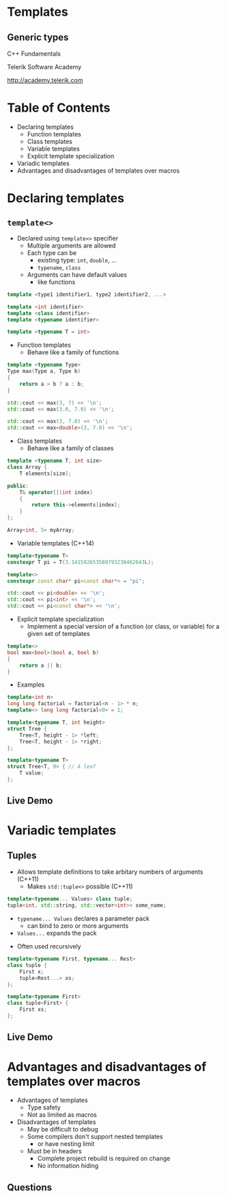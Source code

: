 <!-- section start -->
<!-- attr: { id:'title', class:'slide-title', hasScriptWrapper:true } -->
# Templates
## Generic types

<div class="signature">
    <p class="signature-course">C++ Fundamentals</p>
    <p class="signature-initiative">Telerik Software Academy</p>
    <a href="http://academy.telerik.com" class="signature-link">http://academy.telerik.com</a>
</div>

<!-- section start -->
<!-- attr: {} -->
# Table of Contents
- Declaring templates
  - Function templates
  - Class templates
  - Variable templates
  - Explicit template specialization
- Variadic templates
- Advantages and disadvantages of templates over macros

<!-- section start -->
<!-- attr: { class:'slide-section' } -->
# Declaring templates
## `template<>`

<!-- attr: { hasScriptWrapper:true, showInPresentation:true, style: 'font-size:40px' } -->
<!-- # Declaring templates -->
- Declared using `template<>` specifier
  - Multiple arguments are allowed
  - Each type can be
    - existing type: `int`, `double`, ...
	- `typename`, `class`
  - Arguments can have default values
    - like functions

```cpp
template <type1 identifier1, type2 identifier2, ...>

template <int identifier>
template <class identifier>
template <typename identifier>

template <typename T = int>
```

<!-- attr: { hasScriptWrapper:true, showInPresentation:true } -->
<!-- # Declaring templates -->
- Function templates
  - Behave like a family of functions

```cpp
template <typename Type>
Type max(Type a, Type b)
{
	return a > b ? a : b;
}

std::cout << max(3, 7) << '\n';
std::cout << max(3.0, 7.0) << '\n';

std::cout << max(3, 7.0) << '\n'; 
std::cout << max<double>(3, 7.0) << '\n';
```

<!-- attr: { hasScriptWrapper:true, showInPresentation:true } -->
<!-- # Declaring templates -->
- Class templates
  - Behave like a family of classes

```cpp
template <typename T, int size>
class Array {
	T elements[size];

public:
	T& operator[](int index)
	{
		return this->elements[index];
	}
};

Array<int, 5> myArray;
```

<!-- attr: { hasScriptWrapper:true, showInPresentation:true } -->
<!-- # Declaring templates -->
- Variable templates (C++14)

```cpp
template<typename T>
constexpr T pi = T(3.141592653589793238462643L);

template<>
constexpr const char* pi<const char*> = "pi";

std::cout << pi<double> << '\n';
std::cout << pi<int> << '\n';
std::cout << pi<const char*> << '\n';
```

<!-- attr: { hasScriptWrapper:true, showInPresentation:true } -->
<!-- # Declaring templates -->
- Explicit template specialization
  - Implement a special version of a function (or class, or variable) for a given set of templates

```cpp
template<>
bool max<bool>(bool a, bool b)
{
	return a || b;
}
```

<!-- attr: { hasScriptWrapper:true, showInPresentation:true } -->
<!-- # Declaring templates -->
- Examples

```cpp
template<int n>
long long factorial = factorial<n - 1> * n;
template<> long long factorial<0> = 1;
```
```cpp
template<typename T, int height>
struct Tree {
	Tree<T, height - 1> *left;
	Tree<T, height - 1> *right;
};

template<typename T>
struct Tree<T, 0> { // A leaf
	T value;
};
```

<!-- attr: { class:'slide-section demo', showInPresentation:true } -->
<!-- # Declaring templates -->
## Live Demo

<!-- section start -->
<!-- attr: { class:'slide-section' } -->
# Variadic templates
## Tuples

<!-- attr: { hasScriptWrapper:true,showInPresentation:true } -->
<!-- # Variadic templates -->
- Allows template definitions to take arbitary numbers of arguments (C++11)
  - Makes `std::tuple<>` possible (C++11)

```cpp
template<typename... Values> class tuple;
tuple<int, std::string, std::vector<int>> some_name;
```

- `typename... Values` declares a parameter pack
  - can bind to zero or more arguments
- `Values...` expands the pack

<!-- attr: { hasScriptWrapper:true,showInPresentation:true } -->
<!-- # Variadic templates -->
- Often used recursively

```cpp
template<typename First, typename... Rest>
class tuple {
	First x;
	tuple<Rest...> xs;
};

template<typename First>
class tuple<First> {
	First xs;
};
```

<!-- attr: { class:'slide-section demo', showInPresentation:true } -->
<!-- # Variadic templates -->
## Live Demo

<!-- section start -->
<!-- attr: { class:'slide-section' } -->
# Advantages and disadvantages of templates over macros

<!-- attr: { showInPresentation:true } -->
<!-- # Advantages and disadvantages of templates over macros -->
- Advantages of templates
  - Type safety
  - Not as limited as macros
- Disadvantages of templates
  - May be difficult to debug
  - Some compilers don't support nested templates
    - or have nesting limit
  - Must be in headers
    - Complete project rebuild is required on change
	- No information hiding

<!-- section start -->
<!-- attr: { class:'slide-questions', showInPresentation:true } -->
<!-- # Templates -->
## Questions
